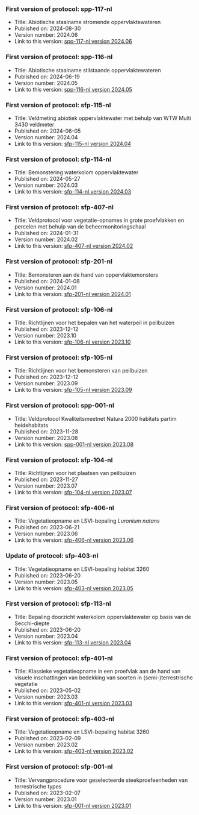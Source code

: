 ### First version of protocol: spp-117-nl

- Title: Abiotische staalname stromende oppervlaktewateren
- Published on: 2024-08-30
- Version number: 2024.06
- Link to this version: [spp-117-nl version 2024.06](2024.06/index.html)

### First version of protocol: spp-116-nl

- Title: Abiotische staalname stilstaande oppervlaktewateren
- Published on: 2024-06-19
- Version number: 2024.05
- Link to this version: [spp-116-nl version 2024.05](2024.05/index.html)

### First version of protocol: sfp-115-nl

- Title: Veldmeting abiotiek oppervlaktewater met behulp van WTW Multi 3430 veldmeter
- Published on: 2024-06-05
- Version number: 2024.04
- Link to this version: [sfp-115-nl version 2024.04](2024.04/index.html)

### First version of protocol: sfp-114-nl

- Title: Bemonstering waterkolom oppervlaktewater
- Published on: 2024-05-27
- Version number: 2024.03
- Link to this version: [sfp-114-nl version 2024.03](2024.03/index.html)

### First version of protocol: sfp-407-nl

- Title: Veldprotocol voor vegetatie-opnames in grote proefvlakken en percelen met behulp van de beheermonitoringschaal
- Published on: 2024-01-31
- Version number: 2024.02
- Link to this version: [sfp-407-nl version 2024.02](2024.02/index.html)

### First version of protocol: sfp-201-nl

- Title: Bemonsteren aan de hand van oppervlaktemonsters
- Published on: 2024-01-08
- Version number: 2024.01
- Link to this version: [sfp-201-nl version 2024.01](2024.01/index.html)

### First version of protocol: sfp-106-nl

- Title: Richtlijnen voor het bepalen van het waterpeil in peilbuizen
- Published on: 2023-12-12
- Version number: 2023.10
- Link to this version: [sfp-106-nl version 2023.10](2023.10/index.html)

### First version of protocol: sfp-105-nl

- Title: Richtlijnen voor het bemonsteren van peilbuizen
- Published on: 2023-12-12
- Version number: 2023.09
- Link to this version: [sfp-105-nl version 2023.09](2023.09/index.html)

### First version of protocol: spp-001-nl

- Title: Veldprotocol Kwaliteitsmeetnet Natura 2000 habitats partim heidehabitats
- Published on: 2023-11-28
- Version number: 2023.08
- Link to this version: [spp-001-nl version 2023.08](2023.08/index.html)

### First version of protocol: sfp-104-nl

- Title: Richtlijnen voor het plaatsen van peilbuizen
- Published on: 2023-11-27
- Version number: 2023.07
- Link to this version: [sfp-104-nl version 2023.07](2023.07/index.html)

### First version of protocol: sfp-406-nl

- Title: Vegetatieopname en LSVI-bepaling *Luronium natans*
- Published on: 2023-06-21
- Version number: 2023.06
- Link to this version: [sfp-406-nl version 2023.06](2023.06/index.html)

### Update of protocol: sfp-403-nl

- Title: Vegetatieopname en LSVI-bepaling habitat 3260
- Published on: 2023-06-20
- Version number: 2023.05
- Link to this version: [sfp-403-nl version 2023.05](2023.05/index.html)

### First version of protocol: sfp-113-nl

- Title: Bepaling doorzicht waterkolom oppervlaktewater op basis van de Secchi-diepte
- Published on: 2023-06-20
- Version number: 2023.04
- Link to this version: [sfp-113-nl version 2023.04](2023.04/index.html)

### First version of protocol: sfp-401-nl

- Title: Klassieke vegetatieopname in een proefvlak aan de hand van visuele inschattingen van bedekking van soorten in (semi-)terrestrische vegetatie
- Published on: 2023-05-02
- Version number: 2023.03
- Link to this version: [sfp-401-nl version 2023.03](2023.03/index.html)

### First version of protocol: sfp-403-nl

- Title: Vegetatieopname en LSVI-bepaling habitat 3260
- Published on: 2023-02-09
- Version number: 2023.02
- Link to this version: [sfp-403-nl version 2023.02](2023.02/index.html)

### First version of protocol: sfp-001-nl

- Title: Vervangprocedure voor geselecteerde steekproefeenheden van terrestrische types
- Published on: 2023-02-07
- Version number: 2023.01
- Link to this version: [sfp-001-nl version 2023.01](2023.01/index.html)

<!--One entry for each release describing the generic changes since the previous release.
e.g. (sort most recent first)

- 2020.03
    - sfp-403_shorttitle_nl (first version)
    - sfp-403_shorttitle_en (first version)
- 2020.02
    - sfp-402_shorttitle_nl (update)
- 2020.01
    - sfp-402_shorttitle_nl (first version)
-->
